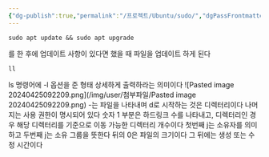 ```yaml
---
{"dg-publish":true,"permalink":"/프로젝트/Ubuntu/sudo/","dgPassFrontmatter":true}
---
```


```shell
sudo apt update && sudo apt upgrade
```
를 한 후에 업데이트 사항이 있다면 
했을 때 파일을 업데이트 하게 된다

```shell
ll
```
ls 명령어에 -l 옵션을 준 형태
상세하게 출력하라는 의미이다
![Pasted image 20240425092209.png](/img/user/첨부파일/Pasted image 20240425092209.png)
-는 파일을 나타내며 d로 시작하는 것은 디렉터리이다
나머지는 사용 권한이 명시되어 있다
숫자 1 부분은 하드링크 수를 나타내고, 디렉터리인 경우 해당 디렉터리를 기준으로 이동 가능한 디렉터리 개수이다
첫번째 j는 소유자를 의미하고 두번째 j는  소유 그룹을 뜻한다
뒤의 0은 파일의 크기이다
그 뒤에는 생성 또는 수정 시간이다
